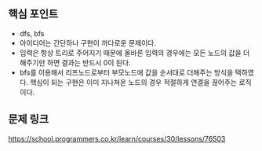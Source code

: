 ## 핵심 포인트 

- dfs, bfs
- 아이디어는 간단하나 구현이 까다로운 문제이다. 
- 입력은 항상 트리로 주어지기 때문에 올바른 입력의 경우에는 모든 노드의 값을 더해주기만 하면 결과는 반드시 0이 된다. 
- bfs를 이용해서 리프노드로부터 부모노드에 값을 순서대로 더해주는 방식을 택하였다. 핵심이 되는 구현은 이미 지나쳐온 노드의 경우 적절하게 연결을 끊어주는 로직이다.

## 문제 링크

https://school.programmers.co.kr/learn/courses/30/lessons/76503
